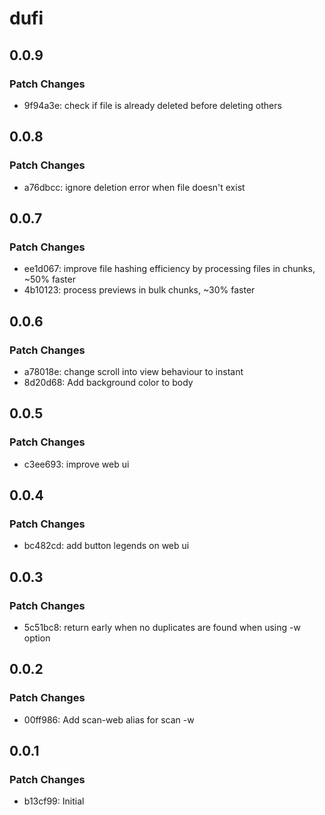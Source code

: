 # dufi

## 0.0.9

### Patch Changes

-   9f94a3e: check if file is already deleted before deleting others

## 0.0.8

### Patch Changes

-   a76dbcc: ignore deletion error when file doesn't exist

## 0.0.7

### Patch Changes

-   ee1d067: improve file hashing efficiency by processing files in chunks, ~50% faster
-   4b10123: process previews in bulk chunks, ~30% faster

## 0.0.6

### Patch Changes

-   a78018e: change scroll into view behaviour to instant
-   8d20d68: Add background color to body

## 0.0.5

### Patch Changes

-   c3ee693: improve web ui

## 0.0.4

### Patch Changes

-   bc482cd: add button legends on web ui

## 0.0.3

### Patch Changes

-   5c51bc8: return early when no duplicates are found when using -w option

## 0.0.2

### Patch Changes

-   00ff986: Add scan-web alias for scan -w

## 0.0.1

### Patch Changes

-   b13cf99: Initial
